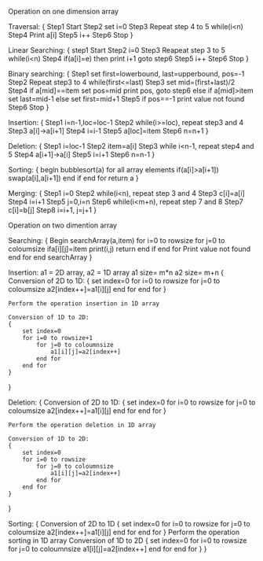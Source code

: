 Operation on one dimension array

Traversal:
{
    Step1   Start
    Step2   set i=0
    Step3   Repeat step 4 to 5 while(i<n)
    Step4   Print a[i]
    Step5   i++
    Step6   Stop
}


Linear Searching:
{
    step1   Start
    Step2   i=0
    Step3   Reapeat step 3 to 5 while(i<n)
    Step4   if(a[i]=e)
            then print i+1 goto step6
    Step5   i++
    Step6   Stop
}


Binary searching:
{
    Step1   set first=lowerbound, last=upperbound, pos=-1
    Step2   Repeat step3 to 4 while(first<=last)
    Step3   set mid=(first+last)/2
    Step4   if a[mid]==item
            set pos=mid
            print pos, goto step6
            else if a[mid]>item
            set last=mid-1
            else
            set first=mid+1
    Step5   if pos==-1 print value not found
    Step6   Stop
}

Insertion:
{
    Step1   i=n-1,loc=loc-1
    Step2   while(i>=loc), repeat step3 and 4
    Step3   a[i]->a[i+1]
    Step4   i=i-1
    Step5   a[loc]=item
    Step6   n=n+1
}

Deletion:
{
    Step1   i=loc-1
    Step2   item=a[i]
    Step3   while i<n-1, repeat step4 and 5
    Step4   a[i+1]->a[i]
    Step5   i=i+1
    Step6   n=n-1
}

Sorting:
{
    begin bubblesort(a)
    for all array elements
        if(a[i]>a[i+1])
            swap(a[i],a[i+1])
        end if
    end for
    return a
}

Merging:
{
    Step1   i=0
    Step2   while(i<n), repeat step 3 and 4
    Step3   c[i]=a[i]
    Step4   i=i+1
    Step5   j=0,i=n
    Step6   while(i<m+n), repeat step 7 and 8
    Step7   c[i]=b[j]
    Step8   i=i+1, j=j+1
}

Operation on two dimention array

Searching:
{
    Begin searchArray(a,item)
    for i=0 to rowsize
        for j=0 to coloumsize
            ifa[i][j]=item
                print(i,j)
                return
            end if
        end for
        Print value not found
    end for
    end searchArray
}

Insertion:
a1 = 2D array, a2 = 1D array
a1 size= m*n
a2 size= m+n
{
    Conversion of 2D to 1D:
    {
        set index=0
        for i=0 to rowsize
            for j=0 to coloumsize
                a2[index++]=a1[i][j]
            end for
        end for
    }

    Perform the operation insertion in 1D array

    Conversion of 1D to 2D:
    {
        set index=0
        for i=0 to rowsize+1
            for j=0 to coloumnsize
                a1[i][j]=a2[index++]
            end for
        end for
    }
}

Deletion:
{
    Conversion of 2D to 1D:
    {
        set index=0
        for i=0 to rowsize
            for j=0 to coloumsize
                a2[index++]=a1[i][j]
            end for
        end for
    }

    Perform the operation deletion in 1D array

    Conversion of 1D to 2D:
    {
        set index=0
        for i=0 to rowsize
            for j=0 to coloumnsize
                a1[i][j]=a2[index++]
            end for
        end for
    }
}

Sorting:
{
    Conversion of 2D to 1D
    {
        set index=0
        for i=0 to rowsize
            for j=0 to coloumsize
                a2[index++]=a1[i][j]
            end for
        end for
    }
    Perform the operation sorting in 1D array
    Conversion of 1D to 2D
    {
        set index=0
        for i=0 to rowsize
            for j=0 to coloumnsize
                a1[i][j]=a2[index++]
            end for
        end for
    }
}